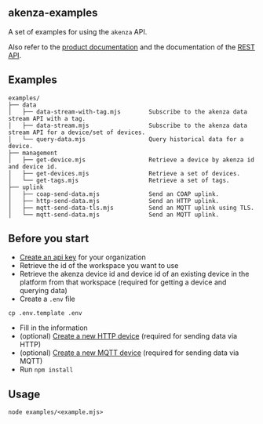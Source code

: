 ## akenza-examples

A set of examples for using the `akenza` API. 

Also refer to the [product documentation](https://docs.akenza.io/) and the documentation of the [REST API](https://docs.api.akenza.io/).

## Examples

```
examples/
├── data
│   ├── data-stream-with-tag.mjs        Subscribe to the akenza data stream API with a tag.
│   ├── data-stream.mjs                 Subscribe to the akenza data stream API for a device/set of devices.
│   └── query-data.mjs                  Query historical data for a device.
├── management
│   ├── get-device.mjs                  Retrieve a device by akenza id and device id.
│   ├── get-devices.mjs                 Retrieve a set of devices.
│   └── get-tags.mjs                    Retrieve a set of tags.
├── uplink
│   ├── coap-send-data.mjs              Send an COAP uplink.
│   ├── http-send-data.mjs              Send an HTTP uplink.
│   ├── mqtt-send-data-tls.mjs          Send an MQTT uplink using TLS.
│   └── mqtt-send-data.mjs              Send an MQTT uplink.
```

## Before you start

- [Create an api key](https://docs.akenza.io/api-reference/api-documentation#api-keys) for your organization
- Retrieve the id of the workspace you want to use
- Retrieve the akenza device id and device id of an existing device in the platform from that workspace (required for getting a device and querying data)
- Create a `.env` file

```
cp .env.template .env
```

- Fill in the information
- (optional) [Create a new HTTP device](https://docs.akenza.io/how-to-connect-a-device) (required for sending data via HTTP)
- (optional) [Create a new MQTT device](https://docs.akenza.io/how-to-connect-a-device) (required for sending data via MQTT)
- Run `npm install`

## Usage

```
node examples/<example.mjs>
```